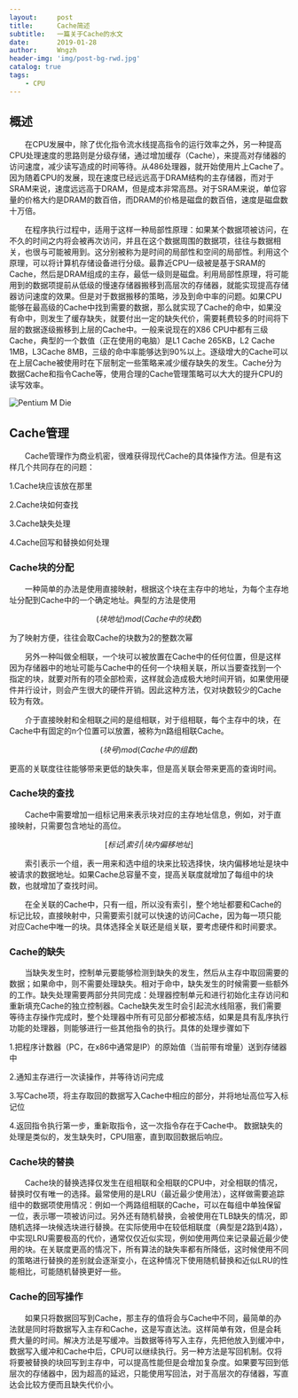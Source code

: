 ```yaml
---
layout:     post
title:      Cache简述
subtitle:   一篇关于Cache的水文
date:       2019-01-28
author:     Wngzh
header-img: 'img/post-bg-rwd.jpg'
catalog: true
tags:
    - CPU
---
```


## 概述

&emsp;&emsp;在CPU发展中，除了优化指令流水线提高指令的运行效率之外，另一种提高CPU处理速度的思路则是分级存储，通过增加缓存（Cache），来提高对存储器的访问速度，减少读写造成的时间等待。从486处理器，就开始使用片上Cache了。因为随着CPU的发展，现在速度已经远远高于DRAM结构的主存储器，而对于SRAM来说，速度远远高于DRAM，但是成本非常高昂。对于SRAM来说，单位容量的价格大约是DRAM的数百倍，而DRAM的价格是磁盘的数百倍，速度是磁盘数十万倍。

&emsp;&emsp;在程序执行过程中，适用于这样一种局部性原理：如果某个数据项被访问，在不久的时间之内将会被再次访问，并且在这个数据周围的数据项，往往与数据相关，也很与可能被用到。这分别被称为是时间的局部性和空间的局部性。利用这个原理，可以将计算机存储设备进行分级。最靠近CPU一级被是基于SRAM的Cache，然后是DRAM组成的主存，最低一级则是磁盘。利用局部性原理，将可能用到的数据项提前从低级的慢速存储器搬移到高层次的存储器，就能实现提高存储器访问速度的效果。但是对于数据搬移的策略，涉及到命中率的问题。如果CPU能够在最高级的Cache中找到需要的数据，那么就实现了Cache的命中，如果没有命中，则发生了缓存缺失，就要付出一定的缺失代价，需要耗费较多的时间将下层的数据逐级搬移到上层的Cache中。一般来说现在的X86 CPU中都有三级Cache，典型的一个数值（正在使用的电脑）是L1 Cache 265KB，L2 Cache 1MB，L3Cache 8MB，三级的命中率能够达到90%以上。逐级增大的Cache可以在上层Cache被使用时在下层制定一些策略来减少缓存缺失的发生。Cache分为数据Cache和指令Cache等，使用合理的Cache管理策略可以大大的提升CPU的读写效率。

![][id]

[id]: /img/Pentium_M_Die.jpg  "Pentium M Die"

## Cache管理
&emsp;&emsp;Cache管理作为商业机密，很难获得现代Cache的具体操作方法。但是有这样几个共同存在的问题：

1.Cache块应该放在那里

2.Cache块如何查找

3.Cache缺失处理

4.Cache回写和替换如何处理

### Cache块的分配

&emsp;&emsp;一种简单的办法是使用直接映射，根据这个块在主存中的地址，为每个主存地址分配到Cache中的一个确定地址。典型的方法是使用

$$(块地址)  mod (Cache中的块数)$$

为了映射方便，往往会取Cache的块数为2的整数次幂

&emsp;&emsp;另外一种叫做全相联，一个块可以被放置在Cache中的任何位置，但是这样因为存储器中的地址可能与Cache中的任何一个块相关联，所以当要查找到一个指定的块，就要对所有的项全部检索，这样就会造成极大地时间开销，如果使用硬件并行设计，则会产生很大的硬件开销。因此这种方法，仅对块数较少的Cache较为有效。

&emsp;&emsp;介于直接映射和全相联之间的是组相联，对于组相联，每个主存中的块，在Cache中有固定的n个位置可以放置，被称为n路组相联Cache。

$$(块号)mod(Cache中的组数)$$

更高的关联度往往能够带来更低的缺失率，但是高关联会带来更高的查询时间。

### Cache块的查找

&emsp;&emsp;Cache中需要增加一组标记用来表示块对应的主存地址信息，例如，对于直接映射，只需要包含地址的高位。

$$[标记  | 索引  |  块内偏移地址]$$

&emsp;&emsp;索引表示一个组，表一用来和选中组的块来比较选择快，块内偏移地址是块中被请求的数据地址。如果Cache总容量不变，提高关联度就增加了每组中的块数，也就增加了查找时间。

&emsp;&emsp;在全关联的Cache中，只有一组，所以没有索引，整个地址都要和Cache的标记比较，直接映射中，只需要索引就可以快速的访问Cache，因为每一项只能对应Cache中唯一的块。具体选择全关联还是组关联，要考虑硬件和时间要求。

### Cache的缺失

&emsp;&emsp;当缺失发生时，控制单元要能够检测到缺失的发生，然后从主存中取回需要的数据；如果命中，则不需要处理缺失。相对于命中，缺失发生的时候需要一些额外的工作。缺失处理需要两部分共同完成：处理器控制单元和进行初始化主存访问和重新填充Cache的独立控制器。Cache缺失发生时会引起流水线阻塞，我们需要等待主存操作完成时，整个处理器中所有可见部分都被冻结，如果是具有乱序执行功能的处理器，则能够进行一些其他指令的执行。具体的处理步骤如下

1.把程序计数器（PC，在x86中通常是IP）的原始值（当前带有增量）送到存储器中

2.通知主存进行一次读操作，并等待访问完成

3.写Cache项，将主存取回的数据写入Cache中相应的部分，并将地址高位写入标记位

4.返回指令执行第一步，重新取指令，这一次指令存在于Cache中。
数据缺失的处理是类似的，发生缺失时，CPU阻塞，直到取回数据后响应。

### Cache块的替换

&emsp;&emsp;Cache块的替换选择仅发生在组相联和全相联的CPU中，对全相联的情况，替换时仅有唯一的选择。最常使用的是LRU（最近最少使用法），这样做需要追踪组中的数据项使用情况：例如一个两路组相联的Cache，可以在每组中单独保留一位，表示哪一项被访问过。另外还有随机替换，会被使用在TLB缺失的情况，即随机选择一块候选块进行替换。在实际使用中在较低相联度（典型是2路到4路），中实现LRU需要极高的代价，通常仅仅近似实现，例如使用两位来记录最近最少使用的块。在关联度更高的情况下，所有算法的缺失率都有所降低，这时候使用不同的策略进行替换的差别就会逐渐变小，在这种情况下使用随机替换和近似LRU的性能相比，可能随机替换更好一些。

### Cache的回写操作

&emsp;&emsp;如果只将数据回写到Cache，那主存的值将会与Cache中不同，最简单的办法就是同时将数据写入主存和Cache，这是写直达法。这样简单有效，但是会耗费大量的时间。解决方法是写缓冲。当数据等待写入主存，先把他放入到缓冲中，数据写入缓冲和Cache中后，CPU可以继续执行。另一种方法是写回机制。仅将将要被替换的块回写到主存中，可以提高性能但是会增加复杂度。如果要写回到低层次的存储器中，因为超高的延迟，只能使用写回法，对于高层次的存储器，写直达会比较方便而且缺失代价小。
